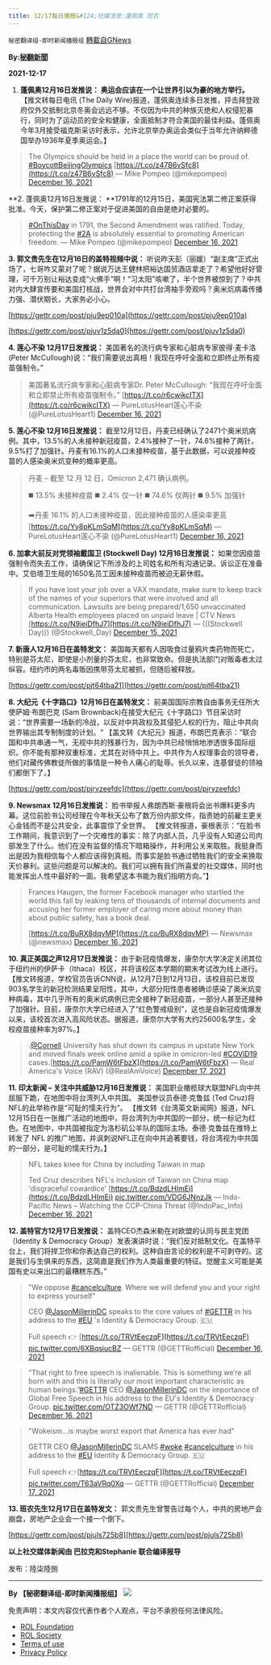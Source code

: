 ```yaml
---
title: 12/17每日播报&#124;社媒消息:蓬佩奥 班农
---
```

`秘密翻译组-即时新闻播报组` [轉載自GNews](https://gnews.org/zh-hans/1765093/)

**By:[秘翻新聞](https://gtv.org/broadcast/watch/61bc50df7882000d51029fc3)**

**2021-12-17**

1. **蓬佩奥12月16日发推说： 奥运会应该在一个让世界引以为豪的地方举行。** 【推文转每日电讯 (The Daily Wire)报道，蓬佩奥连续多日发推，抨击拜登政府仅外交抵制北京冬奥会远远不够。不仅因为中共的种族灭绝和人权侵犯暴行，同时为了运动员的安全和健康，全面抵制才符合美国的最佳利益。蓬佩奥今年3月接受福克斯采访时表示，允许北京举办奥运会类似于当年允许纳粹德国举办1936年夏季奥运会。】



> The Olympics should be held in a place the world can be proud of. [#BoycottBeijingOlympics](https://twitter.com/hashtag/BoycottBeijingOlympics?src=hash&amp;ref_src=twsrc%5Etfw) [https://t.co/z47B6vSfc8](https://t.co/z47B6vSfc8)
> — Mike Pompeo (@mikepompeo) [December 16, 2021](https://twitter.com/mikepompeo/status/1471490375617417221?ref_src=twsrc%5Etfw)



**2. 蓬佩奥12月16日发推说： **1791年的12月15日，美国宪法第二修正案获得批准。今天，保护第二修正案对于促进美国的自由是绝对必要的。



> [#OnThisDay](https://twitter.com/hashtag/OnThisDay?src=hash&amp;ref_src=twsrc%5Etfw) in 1791, the Second Amendment was ratified. Today, protecting the [#2A](https://twitter.com/hashtag/2A?src=hash&amp;ref_src=twsrc%5Etfw) is absolutely essential to promoting American freedom.
> — Mike Pompeo (@mikepompeo) [December 16, 2021](https://twitter.com/mikepompeo/status/1471275223345504256?ref_src=twsrc%5Etfw)



**3. 郭文贵先生在12月16日的盖特视频中说：** 听说昨天彭（丽媛）“副主席”正式出场了，七哥咋又蒙对了呢？据说万达王健林把裕达国贸酒店拿走了？希望他好好管理，可千万别让裕达变成“火佛手”啊！“习太阳”咳嗽了，半个世界被惊到了？中共对内大肆宣传要和美国打核战，世界会对中共打台湾袖手旁观吗？奥米炕病毒传播力强、潜伏期长，大家务必小心。

[https://gettr.com/post/pju9ep010a](https://gettr.com/post/pju9ep010a)

[https://gettr.com/post/pjuv1z5da0](https://gettr.com/post/pjuv1z5da0)

**4. 莲心不染 12月17日发推说：** 美国著名的流行病专家和心脏病专家彼得·麦卡洛 (Peter McCullough)说：“我们需要说出真相！我现在呼吁全面和立即终止所有疫苗强制令。”



> 美国著名流行病专家和心脏病专家Dr. Peter McCullough: “我现在呼吁全面和立即禁止所有疫苗强制令。” [https://t.co/r6cwikcITX](https://t.co/r6cwikcITX)
> — PureLotusHeart莲心不染 (@PureLotusHeart1) [December 16, 2021](https://twitter.com/PureLotusHeart1/status/1471579778482413568?ref_src=twsrc%5Etfw)



**5. 莲心不染 12月16日发推说：** 截至12月12日，丹麦已经确认了2471个奥米炕病例。其中，13.5%的人未接种新冠疫苗，2.4%接种了一针，74.6%接种了两针，9.5%打了加强针。丹麦有16.1%的人口未接种疫苗，基于此数据，可以说接种疫苗的人感染奥米炕变种的概率更高。



> 丹麦 – 截至 12 月 12 日，Omicron 2,471 确认病例。
> 
>  ◼️ 13.5% 未接种疫苗
>  ◼️ 2.4% 仅一针
>  ◼️ 74.6% 仅两针
>  ◼️ 9.5% 加强针
> 
>  ➡️丹麦 16.1% 的人口未接种疫苗，因此接种疫苗的人感染率更高 [https://t.co/Yy8pKLmSqM](https://t.co/Yy8pKLmSqM)
> — PureLotusHeart莲心不染 (@PureLotusHeart1) [December 16, 2021](https://twitter.com/PureLotusHeart1/status/1471375320125251590?ref_src=twsrc%5Etfw)



**6. 加拿大前反对党领袖戴国卫 (Stockwell Day) 12月16日发推说：** 如果您因疫苗强制令而失去工作，请确保记下所涉及的上司姓名和所有沟通记录。诉讼正在准备中。艾伯塔卫生局的1650名员工因未接种疫苗而被迫无薪休假。



> If you have lost your job over a VAX mandate, make sure to keep track of the names of your superiors that were involved and all communication. Lawsuits are being prepared/1,650 unvaccinated Alberta Health employees placed on unpaid leave | CTV News [https://t.co/N9ieiDfhJ7](https://t.co/N9ieiDfhJ7)
> — (((Stockwell Day))) (@Stockwell\_Day) [December 15, 2021](https://twitter.com/Stockwell_Day/status/1471239970375421955?ref_src=twsrc%5Etfw)



**7. 新唐人12月16日在盖特发文：** 美国每天都有人因吸食过量鸦片类药物而死亡，特别是芬太尼，即使是小剂量的芬太尼，也非常致命。但是执法部门对贩毒者太过纵容。纽约市的两名毒贩因携带芬太尼被抓，但随后被释放。

[https://gettr.com/post/pjt64tba21](https://gettr.com/post/pjt64tba21)

**8. 大纪元《十字路口》12月16日在盖特发文：** 前美国国际宗教自由事务无任所大使萨姆·布朗巴克 (Sam Brownback)在接受大纪元《十字路口》节目采访时说：“世界需要一场新的冷战，以反对中共政权及其侵犯人权的行为，阻止中共向世界输出其专制制度的计划。“ 【盖文转《大纪元》报道，布朗巴克表示：“联合国和中共串通一气，无视中共的残暴行为，因为中共已经悄悄地渗透很多国际组织。你不能有那种双重标准，尤其在对待中共上。中共作为人权理事会的领导者，他们对藏传佛教徒所做的事情是一种令人痛心的耻辱。长久以来，连基督徒的领袖们都倒下了。】

[https://gettr.com/post/pjrvzeefdc](https://gettr.com/post/pjrvzeefdc)

**9. Newsmax 12月16日发推说：** 脸书举报人弗朗西斯·豪根将会出书爆料更多内幕。这位前脸书公司经理在今年秋天公布了数万份内部文件，指责她的前雇主更关心金钱而不是公共安全，此事震惊了全世界。 【推文转报道，豪根表示：“在脸书工作期间，我意识到了一个灾难性的事实：除了内部人员，几乎没有人知道公司内部发生了什么。他们在没有监督的情况下暗箱操作，并利用公关来取胜。我挺身而出是因为我相信每个人都应该得到真相。而事实是脸书通过牺牲我们的安全来换取天价暴利。这些问题是可以解决的。我们可以拥有我们所喜爱的社交媒体，同时也能发挥出人性中最好的一面。我希望这本书能为我们指明方向。”】



> Frances Haugen, the former Facebook manager who startled the world this fall by leaking tens of thousands of internal documents and accusing her former employer of caring more about money than about public safety, has a book deal.
> 
>  [https://t.co/BuRX8dqvMP](https://t.co/BuRX8dqvMP)
> — Newsmax (@newsmax) [December 16, 2021](https://twitter.com/newsmax/status/1471460195595272194?ref_src=twsrc%5Etfw)



**10. 真正美国之声12月17日发推说：** 由于新冠疫情爆发，康奈尔大学决定关闭其位于纽约州的伊萨卡（Ithaca）校区，并将该校区本学期的期末考试改为线上进行。 【推文转报道，学校官员告诉CNN说，从12月7日到12月13日，该校目前已发现903名学生的新冠检测结果呈阳性，其中，大部分阳性患者被确诊感染了奥米炕变种病毒，其中几乎所有的奥米炕病例已完全接种了新冠疫苗，一部分人甚至还接种了加强针。目前，康奈尔大学已经进入了“红色警戒级别”，这也是自新冠疫情爆发以来，该校首次进入高风险状态。据报道，康奈尔大学有大约25600名学生，全校疫苗接种率为97%。】



> .[@Cornell](https://twitter.com/Cornell?ref_src=twsrc%5Etfw) University has shut down its campus in upstate New York and moved finals week online amid a spike in omicron-led [#COVID19](https://twitter.com/hashtag/COVID19?src=hash&amp;ref_src=twsrc%5Etfw) cases.[https://t.co/PamW6tFbzX](https://t.co/PamW6tFbzX)
> — Real America's Voice (RAV) (@RealAmVoice) [December 17, 2021](https://twitter.com/RealAmVoice/status/1471663940635553794?ref_src=twsrc%5Etfw)



**11. 印太新闻 – 关注中共威胁12月16日发推说：** 美国职业橄榄球大联盟NFL向中共屈服下跪，在地图中将台湾列入中共国。 美国参议员泰德·克鲁兹 (Ted Cruz)将NFL的此举称作是“可耻的懦夫行为”。 【推文转《台湾英文新闻网》报道，NFL 12月15日在一张推广活动的地图中，将台湾列为中共国的一部分，统一标记为红色。在地图中，中共国被指定为洛杉矶公羊队的国际主场。泰德·克鲁兹在推特上转发了 NFL 的推广地图，并讽刺说NFL正在向中共追著要钱，将台湾视为中共国的一部分，是可耻的懦夫行为。】



> NFL takes knee for China by including Taiwan in map
> 
> Ted Cruz describes NFL's inclusion of Taiwan on China map 'disgraceful cowardice' [https://t.co/BdzdLHImEi](https://t.co/BdzdLHImEi) [pic.twitter.com/VDG6JNnzJk](https://t.co/VDG6JNnzJk)
> — Indo-Pacific News – Watching the CCP-China Threat (@IndoPac\_Info) [December 16, 2021](https://twitter.com/IndoPac_Info/status/1471506653895966720?ref_src=twsrc%5Etfw)



**12. 盖特官方12月17日发推说：** 盖特CEO杰森米勒在对欧盟的认同与民主党团（Identity & Democracy Group）发表演讲时说：“我们反对抵制文化。在盖特平台上，我们将捍卫你和你表达自己的权利。这种自由言论的权利是不可剥夺的。这是我们与生俱来的东西，这简直是我们作为人类最重要的特征。觉醒主义可能是美国有史以来出口的最糟糕东西。”



> "We oppose [#cancelculture](https://twitter.com/hashtag/cancelculture?src=hash&amp;ref_src=twsrc%5Etfw). Where we will defend you and your right to express yourself"
> 
> CEO [@JasonMillerinDC](https://twitter.com/JasonMillerinDC?ref_src=twsrc%5Etfw) speaks to the core values of [#GETTR](https://twitter.com/hashtag/GETTR?src=hash&amp;ref_src=twsrc%5Etfw) in his address to the [#EU](https://twitter.com/hashtag/EU?src=hash&amp;ref_src=twsrc%5Etfw) 's Identity & Democracy Group. 🇪🇺
> 
> Full speech 👉 [https://t.co/TRVtEeczqF](https://t.co/TRVtEeczqF) [pic.twitter.com/6XBqsiucBZ](https://t.co/6XBqsiucBZ)
> — GETTR (@GETTRofficial) [December 16, 2021](https://twitter.com/GETTRofficial/status/1471612559279239174?ref_src=twsrc%5Etfw)





> “That right to free speech is inalienable. This is something we’re all born with and this is literally our most important characteristic as human beings.”[#GETTR](https://twitter.com/hashtag/GETTR?src=hash&amp;ref_src=twsrc%5Etfw) CEO [@JasonMillerinDC](https://twitter.com/JasonMillerinDC?ref_src=twsrc%5Etfw) on the importance of Global Free Speech in his address to the EU's Identity & Democracy Group. [pic.twitter.com/OTZ3OWf7ND](https://t.co/OTZ3OWf7ND)
> — GETTR (@GETTRofficial) [December 16, 2021](https://twitter.com/GETTRofficial/status/1471569619353755657?ref_src=twsrc%5Etfw)





> "Wokeism…is maybe worst export that America has ever had" 
> 
> GETTR CEO [@JasonMillerinDC](https://twitter.com/JasonMillerinDC?ref_src=twsrc%5Etfw) SLAMS [#woke](https://twitter.com/hashtag/woke?src=hash&amp;ref_src=twsrc%5Etfw) [#cancelculture](https://twitter.com/hashtag/cancelculture?src=hash&amp;ref_src=twsrc%5Etfw) in his address to the [#EU](https://twitter.com/hashtag/EU?src=hash&amp;ref_src=twsrc%5Etfw) Identity & Democracy Group. 🇪🇺 
> 
> Full speech 👉[https://t.co/TRVtEeczqF](https://t.co/TRVtEeczqF) [pic.twitter.com/T63aVRq0Xq](https://t.co/T63aVRq0Xq)
> — GETTR (@GETTRofficial) [December 17, 2021](https://twitter.com/GETTRofficial/status/1471631232396054537?ref_src=twsrc%5Etfw)



**13. 班农先生12月17日在盖特发文：** 郭文贵先生曾警告过每个人，中共的房地产会崩盘，房地产企业会一个接一个倒下。

[https://gettr.com/post/pjuls725b8](https://gettr.com/post/pjuls725b8)

**以上社交媒体新闻由 巴拉克和Stephanie 联合编译报导**

发布：陸柒陸捌

* * *

**By 【秘密翻译组-即时新闻播报组】**
![](https://assets.gnews.org/wp-content/uploads/2021/12/秘翻海报.jpg)
 

免责声明：本文内容仅代表作者个人观点，平台不承担任何法律风险。

- [ROL Foundation](https://rolfoundation.org/)
- [ROL Society](https://rolsociety.org/)
- [Terms of use](https://gnews.org/terms-of-use-3/)
- [Privacy Policy](https://gnews.org/privacy-policy/)
